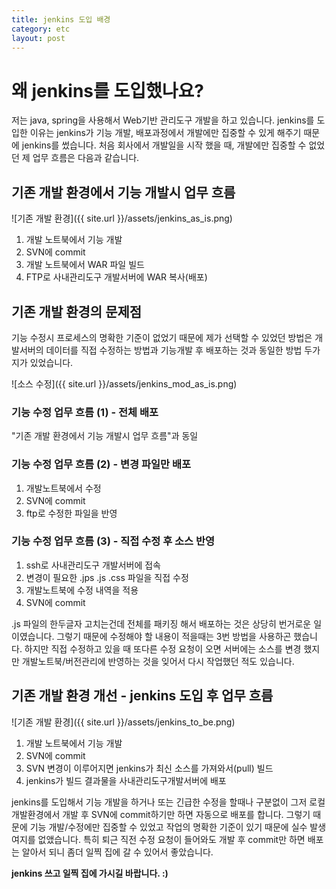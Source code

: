 ```yaml
---
title: jenkins 도입 배경
category: etc
layout: post
---
```

# 왜 jenkins를 도입했나요?
저는 java, spring을 사용해서 Web기반 관리도구 개발을 하고 있습니다. jenkins를 도입한 이유는 jenkins가 기능 개발, 배포과정에서 개발에만 집중할 수 있게 해주기 때문에 jenkins를 썼습니다. 처음 회사에서 개발일을 시작 했을 때, 개발에만 집중할 수 없었던 제 업무 흐름은 다음과 같습니다.

## 기존 개발 환경에서 기능 개발시 업무 흐름
![기존 개발 환경]({{ site.url }}/assets/jenkins_as_is.png)
1. 개발 노트북에서 기능 개발
2. SVN에 commit
3. 개발 노트북에서 WAR 파일 빌드
4. FTP로 사내관리도구 개발서버에 WAR 복사(배포)

## 기존 개발 환경의 문제점
기능 수정시 프로세스의 명확한 기준이 없었기 때문에 제가 선택할 수 있었던 방법은 개발서버의 데이터를 직접 수정하는 방법과 기능개발 후 배포하는 것과 동일한 방법 두가지가 있었습니다.

![소스 수정]({{ site.url }}/assets/jenkins_mod_as_is.png)

### 기능 수정 업무 흐름 (1) - 전체 배포
"기존 개발 환경에서 기능 개발시 업무 흐름"과 동일

### 기능 수정 업무 흐름 (2) - 변경 파일만 배포
1. 개발노트북에서 수정
2. SVN에 commit
3. ftp로 수정한 파일을 반영

### 기능 수정 업무 흐름 (3) - 직접 수정 후 소스 반영
1. ssh로 사내관리도구 개발서버에 접속
2. 변경이 필요한 .jps .js .css 파일을 직접 수정
3. 개발노트북에 수정 내역을 적용
4. SVN에 commit


.js 파일의 한두글자 고치는건데 전체를 패키징 해서 배포하는 것은 상당히 번거로운 일이였습니다. 그렇기 때문에 수정해야 할 내용이 적을때는 3번 방법을 사용하곤 했습니다. 하지만 직접 수정하고 있을 때 또다른 수정 요청이 오면 서버에는 소스를 변경 했지만 개발노트북/버전관리에 반영하는 것을 잊어서 다시 작업했던 적도 있습니다.

## 기존 개발 환경 개선 - jenkins 도입 후 업무 흐름
![기존 개발 환경]({{ site.url }}/assets/jenkins_to_be.png)
1. 개발 노트북에서 기능 개발
2. SVN에 commit
3. SVN 변경이 이루어지면 jenkins가 최신 소스를 가져와서(pull) 빌드
4. jenkins가 빌드 결과물을 사내관리도구개발서버에 배포

jenkins를 도입해서 기능 개발을 하거나 또는 긴급한 수정을 할때나 구분없이 그저 로컬개발환경에서 개발 후 SVN에 commit하기만 하면 자동으로 배포를 합니다. 그렇기 때문에 기능 개발/수정에만 집중할 수 있었고 작업의 명확한 기준이 있기 때문에 실수 발생 여지를 없앴습니다. 특히 퇴근 직전 수정 요청이 들어와도 개발 후 commit만 하면 배포는 알아서 되니 좀더 일찍 집에 갈 수 있어서 좋았습니다.

**jenkins 쓰고 일찍 집에 가시길 바랍니다. :)**
